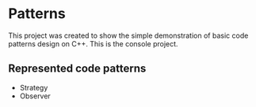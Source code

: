 # Patterns

This project was created to show the simple demonstration of basic code patterns design on C++. This is the console project.

## Represented code patterns 

* Strategy
* Observer
